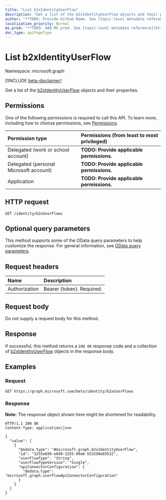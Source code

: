 ```yaml
---
title: "List b2xIdentityUserFlow"
description: "Get a list of the b2xIdentityUserFlow objects and their properties."
author: "**TODO: Provide Github Name. See [topic-level metadata reference](https://msgo.azurewebsites.net/add/document/guidelines/metadata.html#topic-level-metadata)**"
localization_priority: Normal
ms.prod: "**TODO: Add MS prod. See [topic-level metadata reference](https://msgo.azurewebsites.net/add/document/guidelines/metadata.html#topic-level-metadata)**"
doc_type: apiPageType
---
```


# List b2xIdentityUserFlow
Namespace: microsoft.graph

[!INCLUDE [beta-disclaimer](../../includes/beta-disclaimer.md)]

Get a list of the [b2xIdentityUserFlow](../resources/b2xidentityuserflow.md) objects and their properties.

## Permissions
One of the following permissions is required to call this API. To learn more, including how to choose permissions, see [Permissions](/graph/permissions-reference).

|Permission type|Permissions (from least to most privileged)|
|:---|:---|
|Delegated (work or school account)|**TODO: Provide applicable permissions.**|
|Delegated (personal Microsoft account)|**TODO: Provide applicable permissions.**|
|Application|**TODO: Provide applicable permissions.**|

## HTTP request

<!-- {
  "blockType": "ignored"
}
-->
``` http
GET /identity/b2xUserFlows
```

## Optional query parameters
This method supports some of the OData query parameters to help customize the response. For general information, see [OData query parameters](/graph/query-parameters).

## Request headers
|Name|Description|
|:---|:---|
|Authorization|Bearer {token}. Required.|

## Request body
Do not supply a request body for this method.

## Response

If successful, this method returns a `200 OK` response code and a collection of [b2xIdentityUserFlow](../resources/b2xidentityuserflow.md) objects in the response body.

## Examples

### Request
<!-- {
  "blockType": "request",
  "name": "list_b2xidentityuserflow"
}
-->
``` http
GET https://graph.microsoft.com/beta/identity/b2xUserFlows
```


### Response
**Note:** The response object shown here might be shortened for readability.
<!-- {
  "blockType": "response",
  "truncated": true,
  "@odata.type": "Collection(microsoft.graph.b2xIdentityUserFlow)"
}
-->
``` http
HTTP/1.1 200 OK
Content-Type: application/json

{
  "value": [
    {
      "@odata.type": "#microsoft.graph.b2xIdentityUserFlow",
      "id": "3255e699-e699-3255-99e6-553299e65532",
      "userFlowType": "String",
      "userFlowTypeVersion": "Single",
      "apiConnectorConfiguration": {
        "@odata.type": "microsoft.graph.userFlowApiConnectorConfiguration"
      }
    }
  ]
}
```

